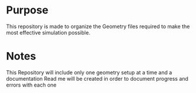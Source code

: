 # Purpose
This repository is made to organize the Geometry files required to make the most effective simulation possible.

# Notes
This Repository will include only one geometry setup at a time and a documentation Read me will be created in order to document progress and errors with each one

